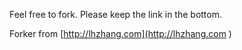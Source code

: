 Feel free to fork.
Please keep the link in the bottom.

Forker from [http://lhzhang.com](http://lhzhang.com )
